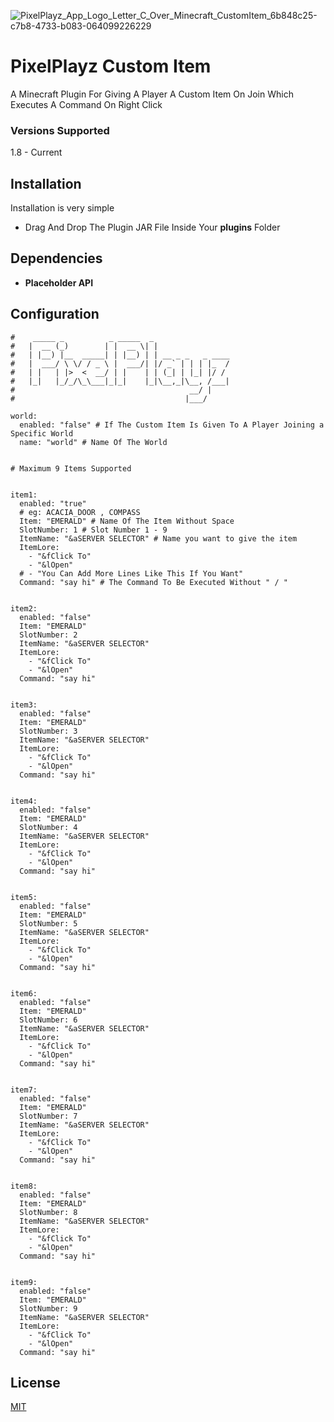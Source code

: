 ![PixelPlayz_App_Logo_Letter_C_Over_Minecraft_CustomItem_6b848c25-c7b8-4733-b083-064099226229](https://user-images.githubusercontent.com/91173848/209358419-a49bdd0a-ef96-4812-a49e-c5cac762c5c1.png)
# PixelPlayz Custom Item

A Minecraft Plugin For Giving A Player A Custom Item On Join Which Executes A Command On Right Click

### Versions Supported

1.8 - Current

## Installation

Installation is very simple

- Drag And Drop The Plugin JAR File Inside Your **plugins** Folder

## Dependencies
 - **Placeholder API** 
## Configuration
```white
#    _____ _          _ _____  _
#   |  __ (_)        | |  __ \| |
#   | |__) |__  _____| | |__) | | __ _ _   _ ____
#   |  ___/ \ \/ / _ \ |  ___/| |/ _` | | | |_  /
#   | |   | |>  <  __/ | |    | | (_| | |_| |/ /
#   |_|   |_/_/\_\___|_|_|    |_|\__,_|\__, /___|
#                                       __/ |
#                                      |___/

world:
  enabled: "false" # If The Custom Item Is Given To A Player Joining a Specific World
  name: "world" # Name Of The World


# Maximum 9 Items Supported


item1:
  enabled: "true"
  # eg: ACACIA_DOOR , COMPASS
  Item: "EMERALD" # Name Of The Item Without Space
  SlotNumber: 1 # Slot Number 1 - 9
  ItemName: "&aSERVER SELECTOR" # Name you want to give the item
  ItemLore:
    - "&fClick To"
    - "&lOpen"
  # - "You Can Add More Lines Like This If You Want"
  Command: "say hi" # The Command To Be Executed Without " / "


item2:
  enabled: "false"
  Item: "EMERALD"
  SlotNumber: 2
  ItemName: "&aSERVER SELECTOR"
  ItemLore:
    - "&fClick To"
    - "&lOpen"
  Command: "say hi"


item3:
  enabled: "false"
  Item: "EMERALD"
  SlotNumber: 3
  ItemName: "&aSERVER SELECTOR"
  ItemLore:
    - "&fClick To"
    - "&lOpen"
  Command: "say hi"


item4:
  enabled: "false"
  Item: "EMERALD"
  SlotNumber: 4
  ItemName: "&aSERVER SELECTOR"
  ItemLore:
    - "&fClick To"
    - "&lOpen"
  Command: "say hi"


item5:
  enabled: "false"
  Item: "EMERALD"
  SlotNumber: 5
  ItemName: "&aSERVER SELECTOR"
  ItemLore:
    - "&fClick To"
    - "&lOpen"
  Command: "say hi"


item6:
  enabled: "false"
  Item: "EMERALD"
  SlotNumber: 6
  ItemName: "&aSERVER SELECTOR"
  ItemLore:
    - "&fClick To"
    - "&lOpen"
  Command: "say hi"


item7:
  enabled: "false"
  Item: "EMERALD"
  SlotNumber: 7
  ItemName: "&aSERVER SELECTOR"
  ItemLore:
    - "&fClick To"
    - "&lOpen"
  Command: "say hi"


item8:
  enabled: "false"
  Item: "EMERALD"
  SlotNumber: 8
  ItemName: "&aSERVER SELECTOR"
  ItemLore:
    - "&fClick To"
    - "&lOpen"
  Command: "say hi"


item9:
  enabled: "false"
  Item: "EMERALD"
  SlotNumber: 9
  ItemName: "&aSERVER SELECTOR"
  ItemLore:
    - "&fClick To"
    - "&lOpen"
  Command: "say hi"
```
## License

[MIT](https://choosealicense.com/licenses/mit/)
